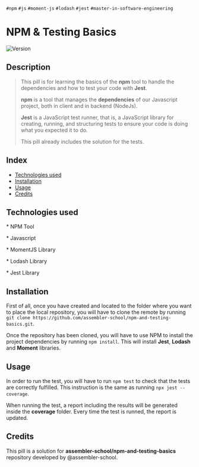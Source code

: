 `#npm` `#js` `#moment-js` `#lodash` `#jest` `#master-in-software-engineering`

# NPM & Testing Basics

<p>
  <img alt="Version" src="https://img.shields.io/badge/version-1.0-blue.svg?cacheSeconds=2592000" />
</p>

## Description

> This pill is for learning the basics of the **npm** tool to handle the dependencies and how to test your code with **Jest**.
>
> **npm** is a tool that manages the **dependencies** of our Javascript project, both in client and in backend (NodeJs).
>
> **Jest** is a JavaScript test runner, that is, a JavaScript library for creating, running, and structuring tests to ensure your code is doing what you expected it to do.
>
> This pill already includes the solution for the tests.

## Index

- [Technologies used](#technologies-used)
- [Installation](#installation)
- [Usage](#usage)
- [Credits](#credits)

## Technologies used

\* NPM Tool

\* Javascript

\* MomentJS Library

\* Lodash Library

\* Jest Library

## Installation

First of all, once you have created and located to the folder where you want to place the local repository, you will have to clone the remote by running `git clone https://github.com/assembler-school/npm-and-testing-basics.git`.

Once the repository has been cloned, you will have to use NPM to install the project dependencies by running `npm install`. This will install **Jest**, **Lodash** and **Moment** libraries.

## Usage

In order to run the test, you will have to run `npm test` to check that the tests are correctly fulfilled. This instruction is the same as running `npx jest --coverage`.

When running the test, a report including the results will be generated inside the **coverage** folder. Every time the test is runned, the report is updated.

## Credits

This pill is a solution for **assembler-school/npm-and-testing-basics** repository developed by @assembler-school.
